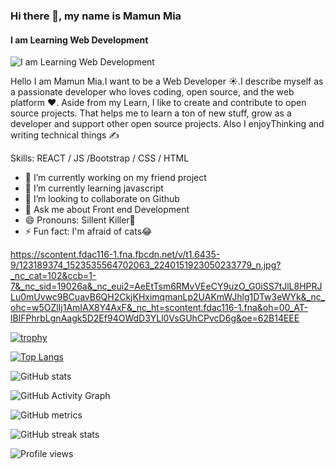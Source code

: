 ### Hi there 👋, my name is Mamun Mia
#### I am Learning Web Development
![I am Learning Web Development](https://scontent.fdac116-1.fna.fbcdn.net/v/t31.18172-8/20024204_578489359206693_6647946762126745126_o.jpg?_nc_cat=100&ccb=1-5&_nc_sid=19026a&_nc_eui2=AeGYc6fl1Q57mXNfmW42hFl3jcYfazyMtI2Nxh9rPIy0jTlZG0_ReVddvUAFasqthXton8KWwF0LkL-kQl9E7UVA&_nc_ohc=GbN6k9UE0BEAX_75sc4&_nc_ht=scontent.fdac116-1.fna&oh=00_AT-7XMVrVlqmlXZfAS7tgo_6UgV9d6PvxU5lRQt26h_-pQ&oe=626F145F)

Hello I am Mamun Mia.I want to be a Web Developer ☀️.I describe myself as a passionate developer who loves coding, open source, and the web platform ❤️.
Aside from my Learn, I like to create and contribute to open source projects. That helps me to learn a ton of new stuff, grow as a developer and support other open source projects. Also I enjoyThinking and writing technical things ✍️ 

Skills:  REACT / JS /Bootstrap / CSS / HTML

- 🔭 I’m currently working on my friend project 
- 🌱 I’m currently learning javascript 
- 👯 I’m looking to collaborate on Github 
- 💬 Ask me about Front end Development 
- 😄 Pronouns: Sillent Killer🤪 
- ⚡ Fun fact: I'm afraid of cats😂 

https://scontent.fdac116-1.fna.fbcdn.net/v/t1.6435-9/123189374_1523535564702063_2240151923050233779_n.jpg?_nc_cat=102&ccb=1-7&_nc_sid=19026a&_nc_eui2=AeEtTsm6RMvVEeCY9uzO_G0iSS7tJlL8HPRJLu0mUvwc9BCuavB6QH2CkjKHximqmanLp2UAKmWJhlg1DTw3eWYk&_nc_ohc=w5OZlIj1AmIAX8Y4AxF&_nc_ht=scontent.fdac116-1.fna&oh=00_AT-lBIFPhrbLgnAagk5D2Ef94OWdD3YLl0VsGUhCPvcD6g&oe=62B14EEE

[![trophy](https://github-profile-trophy.vercel.app/?username=Mamun-Mia1078)](https://github.com/ryo-ma/github-profile-trophy)

[![Top Langs](https://github-readme-stats.vercel.app/api/top-langs/?username=Mamun-Mia1078)](https://github.com/anuraghazra/github-readme-stats)

![GitHub stats](https://github-readme-stats.vercel.app/api?username=Mamun-Mia1078&show_icons=true&count_private=true)  

![GitHub Activity Graph](https://activity-graph.herokuapp.com/graph?username=Mamun-Mia1078)  

![GitHub metrics](https://metrics.lecoq.io/Mamun-Mia1078)  

![GitHub streak stats](https://github-readme-streak-stats.herokuapp.com/?user=Mamun-Mia1078)  

![Profile views](https://gpvc.arturio.dev/Mamun-Mia1078)  
